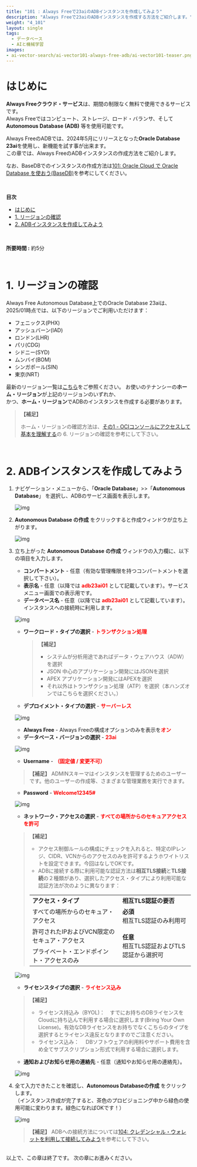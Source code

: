 ```yaml
---
title: "101 : Always Freeで23aiのADBインスタンスを作成してみよう"
description: "Always Freeで23aiのADBインスタンスを作成する方法をご紹介します。"
weight: "4_101"
layout: single
tags: 
  - データベース
  - AIと機械学習
images:
- ai-vector-search/ai-vector101-always-free-adb/ai-vector101-teaser.png
---
```


<a id="anchor0"></a>

# はじめに

**Always Freeクラウド・サービス**は、期間の制限なく無料で使用できるサービスです。
<br>Always Freeではコンピュート、ストレージ、ロード・バランサ、そして**Autonomous Database (ADB)** 等を使用可能です。

Always FreeのADBでは、2024年5月にリリースとなった**Oracle Database 23ai**を使用し、新機能を試す事が出来ます。
<br>この章では、Always FreeのADBインスタンスの作成方法をご紹介します。

なお、BaseDBでのインスタンスの作成方法は[101: Oracle Cloud で Oracle Database を使おう(BaseDB)](./dbcs101-create-db/)を参考にしてください。


<br>

**目次**

- [はじめに](#はじめに)
- [1. リージョンの確認](#1-リージョンの確認)
- [2. ADBインスタンスを作成してみよう](#2-adbインスタンスを作成してみよう)

<br>

**所要時間 :** 約5分

<a id="anchor1"></a>
<br>

# 1. リージョンの確認

  Always Free Autonomous Database上でのOracle Database 23aiは、
  <br>2025/01時点では、以下のリージョンでご利用いただけます：
  - フェニックス(PHX)
  - アッシュバーン(IAD)
  - ロンドン(LHR)
  - パリ(CDG)
  - シドニー(SYD)
  - ムンバイ(BOM)
  - シンガポール(SIN)
  - 東京(NRT)
  
  最新のリージョン一覧は[こちら](https://docs.oracle.com/ja-jp/iaas/autonomous-database-serverless/doc/autonomous-always-free.html#:~:text=Oracle%20Database%2023ai%E3%82%92%E4%BD%BF%E7%94%A8%E3%81%97%E3%81%9FAlways%20Free%20Autonomous%20Database%E3%81%AE%E3%83%8E%E3%83%BC%E3%83%88%3A)をご参照ください。
  お使いのテナンシーの**ホーム・リージョン**が上記のリージョンのいずれか、
  <br>かつ、**ホーム・リージョン**でADBのインスタンスを作成する必要があります。

  >**【補足】**
  >
  >ホーム・リージョンの確認方法は、[その1 - OCIコンソールにアクセスして基本を理解する](/ocitutorials/beginners/getting-started)の 6. リージョンの確認を参考にして下さい。

<a id="anchor1"></a>
<br>

# 2. ADBインスタンスを作成してみよう

1. ナビゲーション・メニューから、「**Oracle Database**」>>「**Autonomous Database**」 を選択し、ADBのサービス画面を表示します。  

    ![img](ai-vector101-1.png)

2. **Autonomous Database の作成** をクリックすると作成ウィンドウが立ち上がります。 

    ![img](ai-vector101-2.png)

3. 立ち上がった **Autonomous Database の作成** ウィンドウの入力欄に、以下の項目を入力します。

   - **コンパートメント** - 任意（有効な管理権限を持つコンパートメントを選択して下さい）。
   - **表示名** - 任意（以降では <span style="color: red; "><b>adb23ai01</b></span> として記載しています）。サービスメニュー画面での表示用です。
   - **データベース名** - 任意（以降では <span style="color: red; "><b>adb23ai01</b></span> として記載しています）。インスタンスへの接続時に利用します。

    ![img](ai-vector101-3.png)
  

   - **ワークロード・タイプの選択** - <span style="color: red; "><b>トランザクション処理 </b></span>
      >**【補足】**
      >- システムが分析用途であればデータ・ウェアハウス（ADW）を選択
      >- JSON 中心のアプリケーション開発にはJSONを選択
      >- APEX アプリケーション開発にはAPEXを選択
      >- それ以外はトランザクション処理（ATP）を選択（本ハンズオンではこちらを選択ください。）
   - **デプロイメント・タイプの選択**  -  <span style="color: red; "><b>サーバーレス</b></span>

    ![img](ai-vector101-4.png)

   - **Always Free** - Always Freeの構成オプションのみを表示を<span style="color: red; "><b>オン</b></span>
   - **データベース・バージョンの選択** - <span style="color: red; "><b>23ai</b></span>

    ![img](ai-vector101-5.png)

   - **Username** - <span style="color: red; "><b>（固定値 / 変更不可）</b></span><br>
   >**【補足】**
   >ADMINスキーマはインスタンスを管理するためのユーザーです。他のユーザーの作成等、さまざまな管理業務を実行できます。
   - **Password** - <span style="color: red; "><b>Welcome12345#</b></span>

    ![img](ai-vector101-6.png)

   - **ネットワーク・アクセスの選択** - <span style="color: red; "><b>すべての場所からのセキュアアクセスを許可</b></span><br>
   >**【補足】**
   >- アクセス制御ルールの構成にチェックを入れると、特定のIPレンジ、CIDR、VCNからのアクセスのみを許可するようホワイトリストを設定できます。今回はなしでOKです。
   >- ADBに接続する際に利用可能な認証方法は**相互TLS接続**と**TLS接続**の２種類があり、選択したアクセス・タイプにより利用可能な認証方法が次のように異なります：
   > <table>
   >  <tr>
	 >   <td><b>アクセス・タイプ</b></td>
   >   <td><b>相互TLS認証の要否</b></td>
   >    </tr>
	 >   <tr>
	 >   <td>すべての場所からのセキュア・アクセス</td>
   >   <td><b>必須</b><br>相互TLS認証のみ利用可</td>
   >    </tr>
   >   <tr>
	 >   <td>許可されたIPおよびVCN限定のセキュア・アクセス</td>
   >   <td rowspan="2" valign="middle"><b>任意</b><br>相互TLS認証およびTLS認証から選択可</td>
   >    </tr>
	 >   <tr>
	 >   <td>プライベート・エンドポイント・アクセスのみ</td>
   >    </tr>
   >   </table>

    ![img](ai-vector101-7.png)

   - **ライセンスタイプの選択** - <span style="color: red; "><b>ライセンス込み</b></span>
   >**【補足】**
   >- ライセンス持込み（BYOL)：　すでにお持ちのDBライセンスをCloudに持ち込んで利用する場合に選択します(Bring Your Own License)。有効なDBライセンスをお持ちでなくこちらのタイプを選択するとライセンス違反となりますのでご注意ください。
   >- ライセンス込み： 　DBソフトウェアの利用料やサポート費用を含め全てサブスクリプション形式で利用する場合に選択します。
   - **通知およびお知らせ用の連絡先** - 任意（通知やお知らせ用の連絡先）。

    ![img](ai-vector101-8.png)

4. 全て入力できたことを確認し、**Autonomous Databaseの作成** をクリックします。  
  （インスタンス作成が完了すると、茶色のプロビジョニング中から緑色の使用可能に変わります。緑色になればOKです！）

    ![img](ai-vector101-9.png)

    >**【補足】**
    >ADBへの接続方法については[104: クレデンシャル・ウォレットを利用して接続してみよう](./adb104-connect-using-wallet)を参考にして下さい。

<br>
以上で、この章は終了です。  
次の章にお進みください。